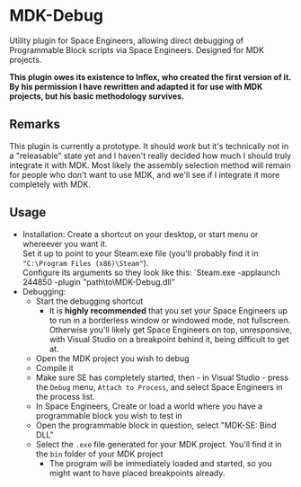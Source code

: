 # MDK-Debug
Utility plugin for Space Engineers, allowing direct debugging of Programmable Block scripts via Space Engineers. Designed for MDK projects.

**This plugin owes its existence to Inflex, who created the first version of it. By his permission I have rewritten and adapted it for use with MDK projects, but his basic methodology survives.**

## Remarks
This plugin is currently a prototype. It should _work_ but it's technically not in a "releasable" state yet and I haven't really decided how much I should truly integrate it with MDK. Most likely the assembly selection method will remain
for people who don't want to use MDK, and we'll see if I integrate it more completely with MDK.


## Usage
* Installation:
  Create a shortcut on your desktop, or start menu or whereever you want it.  
  Set it up to point to your Steam.exe file (you'll probably find it in `"C:\Program Files (x86)\Steam"`).  
  Configure its arguments so they look like this: `Steam.exe -applaunch 244850 -plugin "path\to\MDK-Debug.dll"
* Debugging: 
  * Start the debugging shortcut
    * It is **highly recommended** that you set your Space Engineers up to run in a borderless window or windowed mode, not fullscreen. Otherwise you'll likely get Space Engineers on top, unresponsive, with Visual Studio on a breakpoint behind it, being difficult to get at.
  * Open the MDK project you wish to debug
  * Compile it
  * Make sure SE has completely started, then - in Visual Studio - press the `Debug` menu, `Attach to Process`, and select Space Engineers in the process list.
  * In Space Engineers, Create or load a world where you have a programmable block you wish to test in
  * Open the programmable block in question, select "MDK-SE: Bind DLL"
  * Select the `.exe` file generated for your MDK project. You'll find it in the `bin` folder of your MDK project
    * The program will be immediately loaded and started, so you might want to have placed breakpoints already.
    
    
